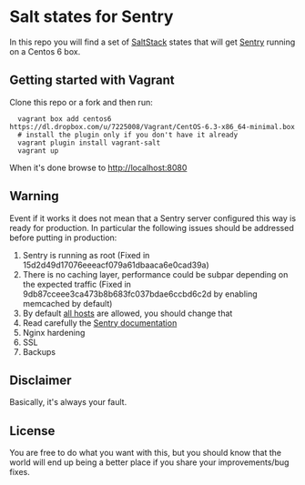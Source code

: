 Salt states for Sentry
======================

In this repo you will find a set of [SaltStack](http://www.saltstack.com/community/) states that will get [Sentry](http://getsentry.com) running on a Centos 6 box.

Getting started with Vagrant
----------------------------

Clone this repo or a fork and then run:

      vagrant box add centos6 https://dl.dropbox.com/u/7225008/Vagrant/CentOS-6.3-x86_64-minimal.box
      # install the plugin only if you don't have it already
      vagrant plugin install vagrant-salt
      vagrant up

When it's done browse to [http://localhost:8080](http://localhost:8080)

Warning
-------

Event if it works it does not mean that a Sentry server configured this way is ready for production.
In particular the following issues should be addressed before putting in production:

1. Sentry is running as root (Fixed in 15d2d49d17076eeeacf079a61dbaaca6e0cad39a)
2. There is no caching layer, performance could be subpar depending on the expected traffic (Fixed in 9db87cceee3ca473b8b683fc037bdae6ccbd6c2d by enabling memcached by default)
3. By default [all hosts](https://github.com/unicolet/salt-sentry/blob/master/salt/states/pillar/sentry-server.sls#L6) are allowed, you should change that
4. Read carefully the [Sentry documentation](http://sentry.readthedocs.org/en/latest/)
5. Nginx hardening
6. SSL
7. Backups

Disclaimer
----------

Basically, it's always your fault.

License
-------

You are free to do what you want with this, but you should know that the world will end up being a better place if you share your improvements/bug fixes.

